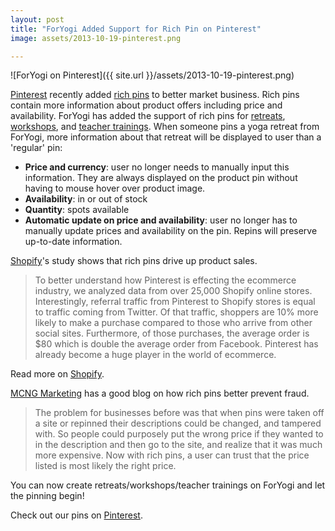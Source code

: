 ```yaml
---
layout: post
title: "ForYogi Added Support for Rich Pin on Pinterest"
image: assets/2013-10-19-pinterest.png

---
```


![ForYogi on Pinterest]({{ site.url }}/assets/2013-10-19-pinterest.png)

[Pinterest](http://pinterest.com) recently added [rich pins](http://developers.pinterest.com/rich_pins/) to better market business.  Rich pins contain more information about product offers including price and availability.  ForYogi has added the support of rich pins for [retreats](https://foryogi.com/retreats/new), [workshops](https://foryogi.com/workshops/new), and [teacher trainings](https://foryogi.com/teacher_trainings/new).  When someone pins a yoga retreat from ForYogi, more information about that retreat will be displayed to user than a 'regular' pin:

- **Price and currency**: user no longer needs to manually input this information.  They are always displayed on the product pin without having to mouse hover over product image.
- **Availability**: in or out of stock
- **Quantity**: spots available
- **Automatic update on price and availability**: user no longer has to manually update prices and availability on the pin.  Repins will preserve up-to-date information.

[Shopify](http://shopify.com)'s study shows that rich pins drive up product sales.

>To better understand how Pinterest is effecting the ecommerce industry, we analyzed data from over 25,000 Shopify online stores. Interestingly, referral traffic from Pinterest to Shopify stores is equal to traffic coming from Twitter. Of that traffic, shoppers are 10% more likely to make a purchase compared to those who arrive from other social sites. Furthermore, of those purchases, the average order is $80 which is double the average order from Facebook. Pinterest has already become a huge player in the world of ecommerce.  

Read more on [Shopify](http://www.shopify.com/blog/6058268-how-pinterest-drives-ecommerce-sales).

[MCNG Marketing](http://www.mcngmarketing.com/why-businesses-need-to-use-rich-pins-for-pinterest-immediately/) has a good blog on how rich pins better prevent fraud.

>The problem for businesses before was that when pins were taken off a site or repinned their descriptions could be changed, and tampered with. So people could purposely put the wrong price if they wanted to in the description and then go to the site, and realize that it was much more expensive. Now with rich pins, a user can trust that the price listed is most likely the right price.

You can now create retreats/workshops/teacher trainings on ForYogi and let the pinning begin!

Check out our pins on [Pinterest](http://www.pinterest.com/foryogi/).
